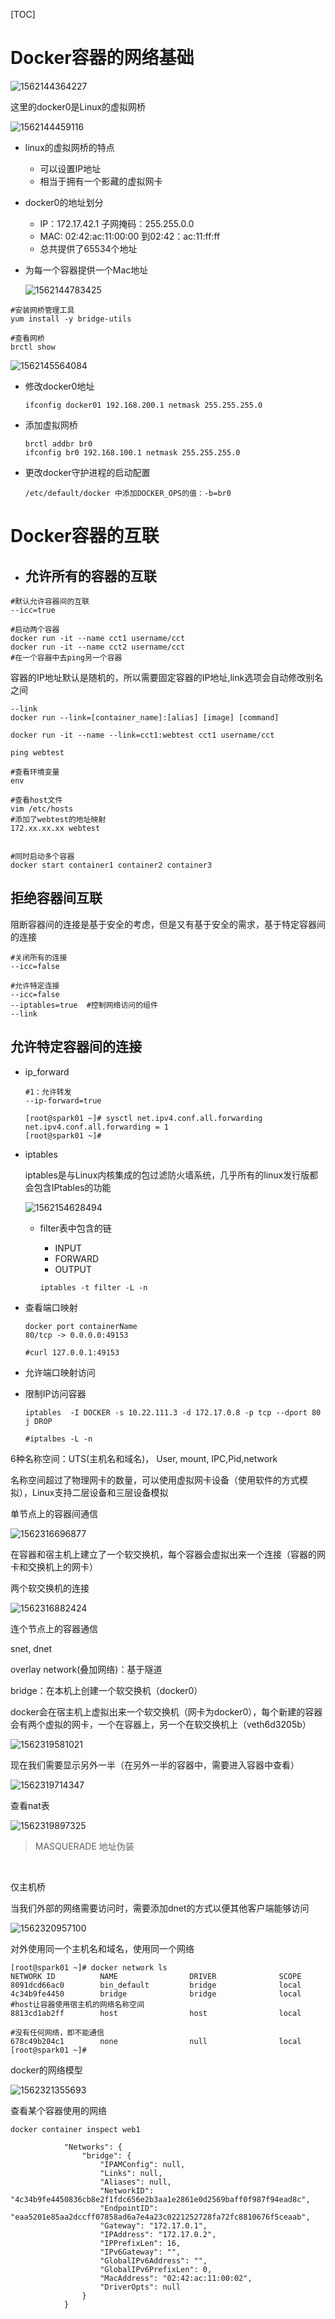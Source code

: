 [TOC]

# Docker容器的网络基础

![1562144364227](E:\git-workspace\note\images\docker\network1.png)

这里的docker0是Linux的虚拟网桥

![1562144459116](E:\git-workspace\note\images\docker\network2.png)

* linux的虚拟网桥的特点

  * 可以设置IP地址
  * 相当于拥有一个影藏的虚拟网卡

* docker0的地址划分

  * IP：172.17.42.1 子网掩码：255.255.0.0
  * MAC: 02:42:ac:11:00:00 到02:42：ac:11:ff:ff
  * 总共提供了65534个地址

* 为每一个容器提供一个Mac地址

  ![1562144783425](E:\git-workspace\note\images\docker\network3.png)



```shell
#安装网桥管理工具
yum install -y bridge-utils

#查看网桥
brctl show

```

![1562145564084](E:\git-workspace\note\images\docker\network4.png)

* 修改docker0地址

  ```shell
  ifconfig docker01 192.168.200.1 netmask 255.255.255.0
  
  ```

* 添加虚拟网桥

  ```shell
  brctl addbr br0
  ifconfig br0 192.168.100.1 netmask 255.255.255.0
  ```

* 更改docker守护进程的启动配置

  ```shell
  /etc/default/docker 中添加DOCKER_OPS的值：-b=br0
  ```

  

# Docker容器的互联

* ## 允许所有的容器的互联

```shell
#默认允许容器间的互联
--icc=true 

#启动两个容器
docker run -it --name cct1 username/cct
docker run -it --name cct2 username/cct
#在一个容器中去ping另一个容器
```

容器的IP地址默认是随机的，所以需要固定容器的IP地址,link选项会自动修改别名之间

```shell
--link
docker run --link=[container_name]:[alias] [image] [command]

docker run -it --name --link=cct1:webtest cct1 username/cct

ping webtest

#查看环境变量
env

#查看host文件
vim /etc/hosts
#添加了webtest的地址映射
172.xx.xx.xx webtest


#同时启动多个容器
docker start container1 container2 container3
```



## 拒绝容器间互联

 阻断容器间的连接是基于安全的考虑，但是又有基于安全的需求，基于特定容器间的连接

  ```shell
  #关闭所有的连接
  --icc=false
  
  #允许特定连接
  --icc=false
  --iptables=true  #控制网络访问的组件
  --link
  
  ```



## 允许特定容器间的连接

* ip_forward

  ```shell
  #1：允许转发
  --ip-forward=true
  
  [root@spark01 ~]# sysctl net.ipv4.conf.all.forwarding
  net.ipv4.conf.all.forwarding = 1
  [root@spark01 ~]# 
  ```

  

* iptables

  iptables是与Linux内核集成的包过滤防火墙系统，几乎所有的linux发行版都会包含IPtables的功能

  ![1562154628494](E:\git-workspace\note\images\docker\network5.png)

  * filter表中包含的链

    * INPUT
    * FORWARD
    * OUTPUT

    ```shell
    iptables -t filter -L -n
    ```

    

* 查看端口映射

  ```shell
  docker port containerName
  80/tcp -> 0.0.0.0:49153
  
  #curl 127.0.0.1:49153
  ```

  

* 允许端口映射访问

* 限制IP访问容器

  ```shell
  iptables  -I DOCKER -s 10.22.111.3 -d 172.17.0.8 -p tcp --dport 80 j DROP
  
  #iptalbes -L -n
  ```





6种名称空间：UTS(主机名和域名)， User, mount, IPC,Pid,network

名称空间超过了物理网卡的数量，可以使用虚拟网卡设备（使用软件的方式模拟），Linux支持二层设备和三层设备模拟

单节点上的容器间通信

![1562316696877](E:\git-workspace\note\images\docker\im9.png)

在容器和宿主机上建立了一个软交换机，每个容器会虚拟出来一个连接（容器的网卡和交换机上的网卡）

两个软交换机的连接

![1562316882424](E:\git-workspace\note\images\docker\im10.png)

连个节点上的容器通信

snet, dnet

overlay network(叠加网络)：基于隧道

bridge：在本机上创建一个软交换机（docker0）

docker会在宿主机上虚拟出来一个软交换机（网卡为docker0），每个新建的容器会有两个虚拟的网卡，一个在容器上，另一个在软交换机上（veth6d3205b）

![1562319581021](E:\git-workspace\note\images\docker\im11.png)

现在我们需要显示另外一半（在另外一半的容器中，需要进入容器中查看）

![1562319714347](E:\git-workspace\note\images\docker\im12.png)



查看nat表

![1562319897325](E:\git-workspace\note\images\docker\im13.png)

> MASQUERADE 地址伪装

​	

仅主机桥

当我们外部的网络需要访问时，需要添加dnet的方式以便其他客户端能够访问

![1562320957100](E:\git-workspace\note\images\docker\im14.png)

对外使用同一个主机名和域名，使用同一个网络

```shell
[root@spark01 ~]# docker network ls
NETWORK ID          NAME                DRIVER              SCOPE
8091dcd66ac0        bin_default         bridge              local
4c34b9fe4450        bridge              bridge              local
#host让容器使用宿主机的网络名称空间
8813cd1ab2ff        host                host                local

#没有任何网络，即不能通信
678c49b204c1        none                null                local
[root@spark01 ~]# 

```

docker的网络模型

![1562321355693](E:\git-workspace\note\images\docker\network6.png)

查看某个容器使用的网络

```shell
docker container inspect web1

            "Networks": {
                "bridge": {
                    "IPAMConfig": null,
                    "Links": null,
                    "Aliases": null,
                    "NetworkID": "4c34b9fe4450836cb8e2f1fdc656e2b3aa1e2861e0d2569baff0f987f94ead8c",
                    "EndpointID": "eaa5201e85aa2dccff07858ad6a7e4a23c0221252728fa72fc8810676f5ceaab",
                    "Gateway": "172.17.0.1",
                    "IPAddress": "172.17.0.2",
                    "IPPrefixLen": 16,
                    "IPv6Gateway": "",
                    "GlobalIPv6Address": "",
                    "GlobalIPv6PrefixLen": 0,
                    "MacAddress": "02:42:ac:11:00:02",
                    "DriverOpts": null
                }
            }
```

